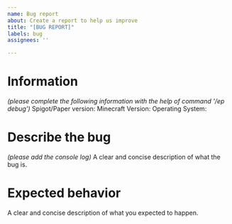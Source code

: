 ```yaml
---
name: Bug report
about: Create a report to help us improve
title: "[BUG REPORT]"
labels: bug
assignees: ''

---
```


# Information
*(please complete the following information with the help of command '/ep debug')*
Spigot/Paper version: 
Minecraft Version: 
Operating System:

# Describe the bug
*(please add the console log)*
A clear and concise description of what the bug is.

# Expected behavior
A clear and concise description of what you expected to happen.
